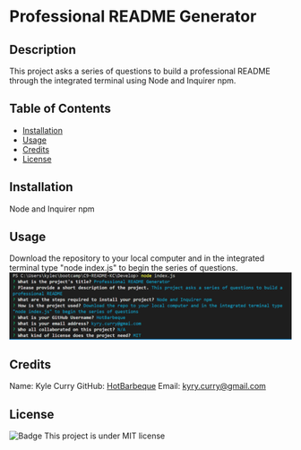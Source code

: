 # Professional README Generator

## Description
This project asks a series of questions to build a professional README through the integrated terminal using Node and Inquirer npm.

## Table of Contents
- [Installation](#installation)
- [Usage](#usage)
- [Credits](#credits)
- [License](#license)

## Installation
Node and Inquirer npm

## Usage
Download the repository to your local computer and in the integrated terminal type "node index.js" to begin the series of questions.
![screenshot](/assets/screenshot.PNG)

## Credits
Name: Kyle Curry
GitHub: [HotBarbeque](https://github.com/HotBarbeque)
Email: kyry.curry@gmail.com


## License
![Badge](https://img.shields.io/static/v1?label=License&message=MIT&color=$blue)
This project is under MIT license

